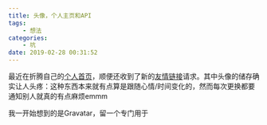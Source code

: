 ```yaml
---
title: 头像，个人主页和API
tags: 
    - 想法
categories:
    - 坑
date: 2019-02-28 00:31:52
---
```


最近在折腾自己的[个人首页](https://never.pet)，顺便还收到了新的[友情链接](https://blog.never.pet/friends)请求。其中头像的储存确实让人头疼：这种东西本来就有点算是跟随心情/时间变化的，然而每次更换都要通知别人就真的有点麻烦emmm

我一开始想到的是Gravatar，留一个专门用于
<!--stackedit_data:
eyJoaXN0b3J5IjpbLTExMzQxMzY2MjZdfQ==
-->